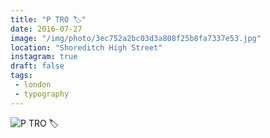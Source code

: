 ```yaml
---
title: "P TRO 🏷"
date: 2016-07-27
image: "/img/photo/3ec752a2bc03d3a808f25b8fa7337e53.jpg"
location: "Shoreditch High Street"
instagram: true
draft: false
tags:
 - london
 - typography
---
```


![P TRO 🏷](/img/photo/3ec752a2bc03d3a808f25b8fa7337e53.jpg)

